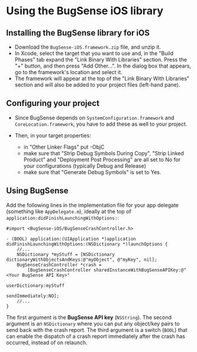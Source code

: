 # Using the BugSense iOS library


## Installing the BugSense library for iOS

* Download the `BugSense-iOS.framework.zip` file, and unzip it. 
* In Xcode, select the target that you want to use and, in the "Build Phases" tab expand the "Link Binary With Libraries" section. Press the "+" button, and then press "Add Other...". In the dialog box that appears, go to the framework's location and select it. 
* The framework will appear at the top of the "Link Binary With Libraries" section and will also be added to your project files (left-hand pane). 


## Configuring your project

* Since BugSense depends on `SystemConfiguration.framework` and `CoreLocation.framework`, you have to add these as well to your project. 
* Then, in your target properties:

  * in "Other Linker Flags" put -ObjC
  * make sure that "Strip Debug Symbols During Copy", "Strip Linked Product" and "Deployment Post Processing" are all set to No for your configurations (typically Debug and Release)
  * make sure that "Generate Debug Symbols" is set to Yes.


## Using BugSense

Add the following lines in the implementation file for your app delegate (something like `AppDelegate.m`), ideally at the top of `application:didFinishLaunchingWithOptions:`:

	#import <BugSense-iOS/BugSenseCrashController.h>
	
	- (BOOL) application:(UIApplication *)application didFinishLaunchingWithOptions:(NSDictionary *)launchOptions {   
		//...
		NSDictionary *myStuff = [NSDictionary dictionaryWithObjectsAndKeys:@"myObject", @"myKey", nil];
		BugSenseCrashController *crash = 
			[BugSenseCrashController sharedInstanceWithBugSenseAPIKey:@"<Your BugSense API Key>" 
													   								 userDictionary:myStuff 
													  							 sendImmediately:NO];
		//...
	}

The first argument is the **BugSense API key** (`NSString`). The second argument is an `NSDictionary` where you can put any object/key pairs to send back with the crash report. The third argument is a switch (`BOOL`) that can enable the dispatch of a crash report immediately after the crash has occurred, instead of on relaunch.